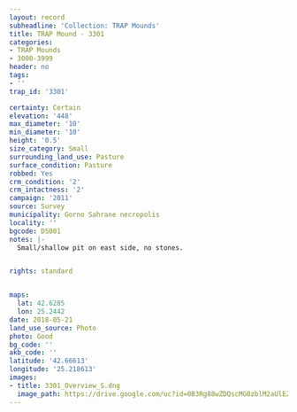 ```yaml
---
layout: record
subheadline: 'Collection: TRAP Mounds'
title: TRAP Mound - 3301
categories:
- TRAP Mounds
- 3000-3999
header: no
tags:
- ''
trap_id: '3301'

certainty: Certain
elevation: '448'
max_diameter: '10'
min_diameter: '10'
height: '0.5'
size_category: Small
surrounding_land_use: Pasture
surface_condition: Pasture
robbed: Yes
crm_condition: '2'
crm_intactness: '2'
campaign: '2011'
source: Survey
municipality: Gorno Sahrane necropolis
locality: ''
bgcode: DS001
notes: |-
  Small/shallow pit on east side, no stones.


rights: standard


maps:
  lat: 42.6285
  lon: 25.2442
date: 2018-05-21
land_use_source: Photo
photo: Good
bg_code: ''
akb_code: ''
latitude: '42.66613'
longitude: '25.218613'
images:
- title: 3301_Overview_S.dng
  image_path: https://drive.google.com/uc?id=0B3Rg88wZDQscMG0zblM2aUlEZ3c
---
```

